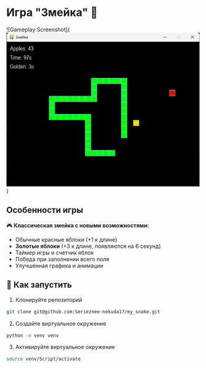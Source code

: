 # Игра "Змейка" 🐍

![Gameplay Screenshot](![alt text](image.png))

## Особенности игры

🎮 **Классическая змейка с новыми возможностями:**
- Обычные красные яблоки (+1 к длине)
- **Золотые яблоки** (+3 к длине, появляются на 6 секунд)
- Таймер игры и счетчик яблок
- Победа при заполнении всего поля
- Улучшенная графика и анимации

## 🚀 Как запустить
1. Клонируйте репозиторий 
```bash
git clone git@github.com:Serieznee-nekuda17/my_snake.git
```

2. Создайте виртуальное окружение
```bash
python -m venv venv
```

3. Активируйте виртуальное окружение
```bash
source venv/Script/activate
```